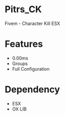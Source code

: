 # Pitrs_CK
Fivem - Character Kill ESX


# Features
- 0.00ms
- Groups
- Full Configuration

# Dependency
- ESX
- OX LIB

